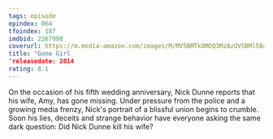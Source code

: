 ```yaml
---
tags: episode
epindex: 064
tfoindex: 187
imdbid: 2267998
coverurl: https://m.media-amazon.com/images/M/MV5BMTk0MDQ3MzAzOV5BMl5BanBnXkFtZTgwNzU1NzE3MjE@._V1_SY300_CR0,0,202,300_.jpg
title: "Gone Girl
"releasedate: 2014
rating: 8.1
---
```


On the occasion of his fifth wedding anniversary, Nick Dunne reports that his wife, Amy, has gone missing. Under pressure from the police and a growing media frenzy, Nick's portrait of a blissful union begins to crumble. Soon his lies, deceits and strange behavior have everyone asking the same dark question: Did Nick Dunne kill his wife?